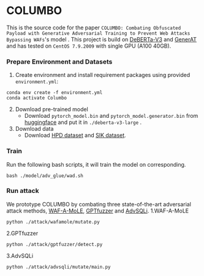 # COLUMBO

This is the source code for the paper `COLUMBO: Combating Obfuscated Payload with Generative Adversarial Training to Prevent Web Attacks Bypassing WAFs`'s model . This project is build on [DeBERTa-V3](https://github.com/microsoft/DeBERTa) and [GenerAT](https://github.com/Opdoop/GenerAT)  and has tested on `CentOS 7.9.2009` with single GPU (A100 40GB).

### Prepare Environment and Datasets

1. Create environment and install requirement packages using provided `environment.yml`:

```
conda env create -f environment.yml
conda activate Columbo
```

2. Download pre-trained model
   * Download `pytorch_model.bin` and `pytorch_model.generator.bin` from [huggingface](https://huggingface.co/microsoft/deberta-v3-large/tree/main) and put it in `./deberta-v3-large` . 
3. Download data
   * Download [HPD dataset](https://github.com/Morzeux/HttpParamsDataset) and [SIK dataset](https://www.kaggle.com/datasets/syedsaqlainhussain/sql-injection-dataset).

### Train

Run the following bash scripts, it will train the model on corresponding.

```
bash ./model/adv_glue/wad.sh
```

### Run attack
We prototype COLUMBO by combating three state-of-the-art adversarial attack methods, [WAF-A-MoLE](https://github.com/AvalZ/waf-a-mole), [GPTfuzzer](https://github.com/hongliangliang/gptfuzzer) and [AdvSQLi](https://github.com/u21h2/AutoSpear).
1.WAF-A-MoLE
```
python ./attack/wafamole/mutate.py
```

2.GPTfuzzer
```
python ./attack/gptfuzzer/detect.py
```

3.AdvSQLi
```
python ./attack/advsqli/mutate/main.py
```

